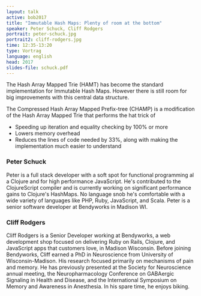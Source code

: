 ```yaml
---
layout: talk
active: bob2017
title: "Immutable Hash Maps: Plenty of room at the bottom"
speaker: Peter Schuck, Cliff Rodgers
portrait: peter-schuck.jpg
portrait2: cliff-rodgers.jpg
time: 12:35-13:20
type: Vortrag
language: english
head: 2017
slides-file: schuck.pdf
---
```


The Hash Array Mapped Trie (HAMT) has become the standard
implementation for Immutable Hash Maps. However there is still room
for big improvements with this central data structure.

The Compressed Hash Array Mapped Prefix-tree (CHAMP) is a modification
of the Hash Array Mapped Trie that performs the hat trick of

- Speeding up iteration and equality checking by 100% or more
- Lowers memory overhead
- Reduces the lines of code needed by 33%, along with making the implementation much easier to understand

### Peter Schuck

Peter is a full stack developer with a soft spot for functional
programming al a Clojure and for high performance JavaScript. He's
contributed to the ClojureScript compiler and is currently working on
significant performance gains to Clojure's HashMaps. No language snob
he's comfortable with a wide variety of languages like PHP, Ruby,
JavaScript, and Scala. Peter is a senior software developer at
Bendyworks in Madison WI.


### Cliff Rodgers

Cliff Rodgers is a Senior Developer working at Bendyworks, a web
development shop focused on delivering Ruby on Rails, Clojure, and
JavaScript apps that customers love, in Madison Wisconsin.  Before
joining Bendyworks, Cliff earned a PhD in Neuroscience from University
of Wisconsin-Madison.  His research focused primarily on mechanisms of
pain and memory.  He has previously presented at the Society for
Neuroscience annual meeting, the Neuropharmacology Conference on
GABAergic Signaling in Health and Disease, and the International
Symposium on Memory and Awareness in Anesthesia. In his spare time, he
enjoys biking.

